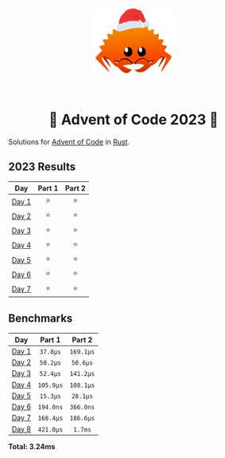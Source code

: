<div align="center"><img src="./.assets/christmas_ferris.png" width="164"></div>

&nbsp;

<h1 align="center" > 🎄 Advent of Code 2023 🎄</h1>

Solutions for [Advent of Code](https://adventofcode.com/) in [Rust](https://www.rust-lang.org/).

<!--- advent_readme_stars table --->
## 2023 Results

| Day | Part 1 | Part 2 |
| :---: | :---: | :---: |
| [Day 1](https://adventofcode.com/2023/day/1) | ⭐ | ⭐ |
| [Day 2](https://adventofcode.com/2023/day/2) | ⭐ | ⭐ |
| [Day 3](https://adventofcode.com/2023/day/3) | ⭐ | ⭐ |
| [Day 4](https://adventofcode.com/2023/day/4) | ⭐ | ⭐ |
| [Day 5](https://adventofcode.com/2023/day/5) | ⭐ | ⭐ |
| [Day 6](https://adventofcode.com/2023/day/6) | ⭐ | ⭐ |
| [Day 7](https://adventofcode.com/2023/day/7) | ⭐ | ⭐ |
<!--- advent_readme_stars table --->

<!--- benchmarking table --->
## Benchmarks

| Day | Part 1 | Part 2 |
| :---: | :---: | :---:  |
| [Day 1](./src/bin/01.rs) | `37.8µs` | `169.1µs` |
| [Day 2](./src/bin/02.rs) | `50.2µs` | `50.6µs` |
| [Day 3](./src/bin/03.rs) | `52.4µs` | `141.2µs` |
| [Day 4](./src/bin/04.rs) | `105.9µs` | `108.1µs` |
| [Day 5](./src/bin/05.rs) | `15.3µs` | `28.1µs` |
| [Day 6](./src/bin/06.rs) | `194.0ns` | `366.0ns` |
| [Day 7](./src/bin/07.rs) | `168.4µs` | `186.6µs` |
| [Day 8](./src/bin/08.rs) | `421.0µs` | `1.7ms` |

**Total: 3.24ms**
<!--- benchmarking table --->
